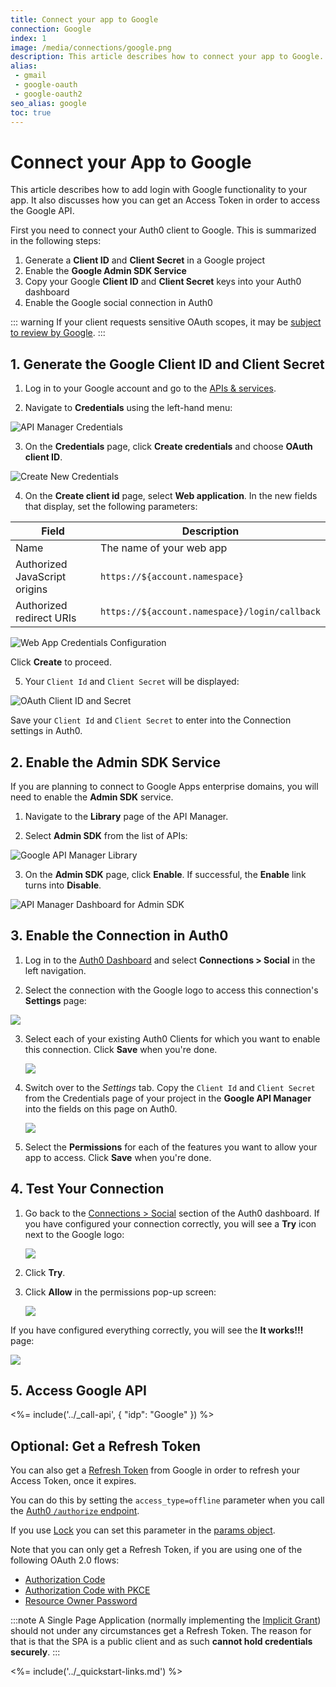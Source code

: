 ```yaml
---
title: Connect your app to Google
connection: Google
index: 1
image: /media/connections/google.png
description: This article describes how to connect your app to Google. You will need to generate keys, copy these into your Auth0 settings, and enable the connection.
alias:
 - gmail
 - google-oauth
 - google-oauth2
seo_alias: google
toc: true
---
```

# Connect your App to Google

This article describes how to add login with Google functionality to your app. It also discusses how you can get an Access Token in order to access the Google API.

First you need to connect your Auth0 client to Google. This is summarized in the following steps:

1. Generate a **Client ID** and **Client Secret** in a Google project
2. Enable the **Google Admin SDK Service**
3. Copy your Google **Client ID** and **Client Secret** keys into your Auth0 dashboard
4. Enable the Google social connection in Auth0

::: warning
If your client requests sensitive OAuth scopes, it may be [subject to review by Google](https://developers.google.com/apps-script/guides/client-verification).
:::

## 1. Generate the Google Client ID and Client Secret

1. Log in to your Google account and go to the [APIs & services](https://console.developers.google.com/projectselector/apis/credentials).

2. Navigate to **Credentials** using the left-hand menu:

  ![API Manager Credentials](/media/articles/connections/social/google/credentials.png)

3. On the **Credentials** page, click **Create credentials** and choose **OAuth client ID**.

  ![Create New Credentials](/media/articles/connections/social/google/create-new-credentials.png)

4. On the **Create client id** page, select **Web application**. In the new fields that display, set the following parameters:

| Field | Description |
| - | - |
| Name | The name of your web app |
| Authorized JavaScript origins | `https://${account.namespace}` |
| Authorized redirect URIs | `https://${account.namespace}/login/callback` |

  ![Web App Credentials Configuration](/media/articles/connections/social/google/create-client-id-config.png)

  Click **Create** to proceed.

5. Your `Client Id` and `Client Secret` will be displayed:

  ![OAuth Client ID and Secret](/media/articles/connections/social/google/oauth-client-info.png)

  Save your `Client Id` and `Client Secret` to enter into the Connection settings in Auth0.

## 2. Enable the Admin SDK Service

If you are planning to connect to Google Apps enterprise domains, you will need to enable the **Admin SDK** service.

1. Navigate to the **Library** page of the API Manager.

2. Select **Admin SDK** from the list of APIs:

  ![Google API Manager Library](/media/articles/connections/social/google/api-manager-library.png)

3. On the **Admin SDK** page, click **Enable**. If successful, the **Enable** link turns into **Disable**.

  ![API Manager Dashboard for Admin SDK](/media/articles/connections/social/google/enable-admin-sdk.png)

## 3. Enable the Connection in Auth0

1. Log in to the [Auth0 Dashboard](${manage_url}) and select **Connections > Social** in the left navigation.

2. Select the connection with the Google logo to access this connection's **Settings** page:

  ![](/media/articles/connections/social/google/goog-settings.png)

3. Select each of your existing Auth0 Clients for which you want to enable this connection. Click **Save** when you're done.

    ![](/media/articles/connections/social/google/goog-api-aoth0-apps.png)

4. Switch over to the *Settings* tab. Copy the `Client Id` and `Client Secret` from the Credentials page of your project in the **Google API Manager** into the fields on this page on Auth0.

    ![](/media/articles/connections/social/google/goog-api-aoth0-settings.png)

5. Select the **Permissions** for each of the features you want to allow your app to access. Click **Save** when you're done.

## 4. Test Your Connection

1. Go back to the [Connections > Social](${manage_url}/#/connections/social) section of the Auth0 dashboard. If you have configured your connection correctly, you will see a **Try** icon next to the Google logo:

    ![](/media/articles/connections/social/google/goog-api-trylogo.png)

2. Click **Try**.

3. Click **Allow** in the permissions pop-up screen:

   ![](/media/articles/connections/social/google/goog-api-permit.png)

If you have configured everything correctly, you will see the **It works!!!** page:

   ![](/media/articles/connections/social/google/goog-api-works.png)

## 5. Access Google API

<%= include('../_call-api', {
  "idp": "Google"
}) %>

## Optional: Get a Refresh Token

You can also get a [Refresh Token](/tokens/refresh-token) from Google in order to refresh your Access Token, once it expires.

You can do this by setting the `access_type=offline` parameter when you call the [Auth0 `/authorize` endpoint](/api/authentication#social). 

If you use [Lock](/libraries/lock) you can set this parameter in the [params object](/libraries/lock/configuration#params-object-).

Note that you can only get a Refresh Token, if you are using one of the following OAuth 2.0 flows:
* [Authorization Code](/api-auth/grant/authorization-code)
* [Authorization Code with PKCE](/api-auth/grant/authorization-code-pkce)
* [Resource Owner Password](/api-auth/grant/password)

:::note
A Single Page Application (normally implementing the [Implicit Grant](/api-auth/grant/implicit)) should not under any circumstances get a Refresh Token. The reason for that is that the SPA is a public client and as such **cannot hold credentials securely**.
:::

<%= include('../_quickstart-links.md') %>

